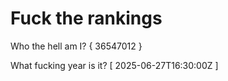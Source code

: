 # Fuck the rankings

Who the hell am I?
{ 36547012 }

What fucking year is it?
[ 2025-06-27T16:30:00Z ]
